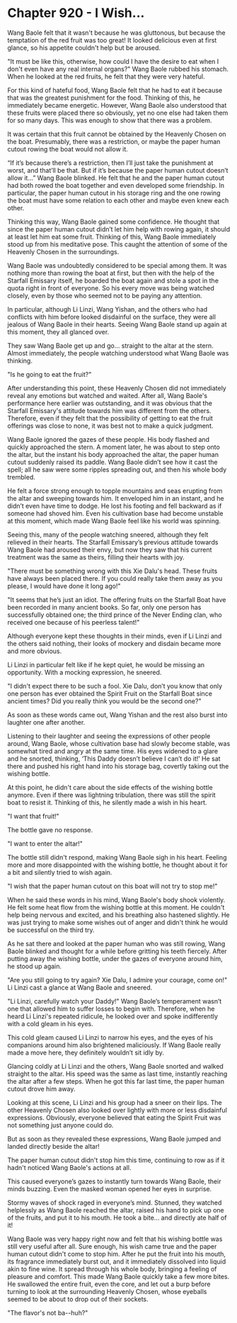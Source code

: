 # Chapter 920 - I Wish...

Wang Baole felt that it wasn't because he was gluttonous, but because the temptation of the red fruit was too great! It looked delicious even at first glance, so his appetite couldn't help but be aroused.

"It must be like this, otherwise, how could I have the desire to eat when I don't even have any real internal organs?" Wang Baole rubbed his stomach. When he looked at the red fruits, he felt that they were very hateful.

For this kind of hateful food, Wang Baole felt that he had to eat it because that was the greatest punishment for the food. Thinking of this, he immediately became energetic. However, Wang Baole also understood that these fruits were placed there so obviously, yet no one else had taken them for so many days. This was enough to show that there was a problem.

It was certain that this fruit cannot be obtained by the Heavenly Chosen on the boat. Presumably, there was a restriction, or maybe the paper human cutout rowing the boat would not allow it.

“If it’s because there’s a restriction, then I’ll just take the punishment at worst, and that’ll be that. But if it’s because the paper human cutout doesn’t allow it…” Wang Baole blinked. He felt that he and the paper human cutout had both rowed the boat together and even developed some friendship. In particular, the paper human cutout in his storage ring and the one rowing the boat must have some relation to each other and maybe even knew each other.

Thinking this way, Wang Baole gained some confidence. He thought that since the paper human cutout didn’t let him help with rowing again, it should at least let him eat some fruit. Thinking of this, Wang Baole immediately stood up from his meditative pose. This caught the attention of some of the Heavenly Chosen in the surroundings.

Wang Baole was undoubtedly considered to be special among them. It was nothing more than rowing the boat at first, but then with the help of the Starfall Emissary itself, he boarded the boat again and stole a spot in the quota right in front of everyone. So his every move was being watched closely, even by those who seemed not to be paying any attention.

In particular, although Li Linzi, Wang Yishan, and the others who had conflicts with him before looked disdainful on the surface, they were all jealous of Wang Baole in their hearts. Seeing Wang Baole stand up again at this moment, they all glanced over.

They saw Wang Baole get up and go… straight to the altar at the stern. Almost immediately, the people watching understood what Wang Baole was thinking.

"Is he going to eat the fruit?"

After understanding this point, these Heavenly Chosen did not immediately reveal any emotions but watched and waited. After all, Wang Baole's performance here earlier was outstanding, and it was obvious that the Starfall Emissary's attitude towards him was different from the others. Therefore, even if they felt that the possibility of getting to eat the fruit offerings was close to none, it was best not to make a quick judgment.

Wang Baole ignored the gazes of these people. His body flashed and quickly approached the stern. A moment later, he was about to step onto the altar, but the instant his body approached the altar, the paper human cutout suddenly raised its paddle. Wang Baole didn’t see how it cast the spell; all he saw were some ripples spreading out, and then his whole body trembled.

He felt a force strong enough to topple mountains and seas erupting from the altar and sweeping towards him. It enveloped him in an instant, and he didn’t even have time to dodge. He lost his footing and fell backward as if someone had shoved him. Even his cultivation base had become unstable at this moment, which made Wang Baole feel like his world was spinning.

Seeing this, many of the people watching sneered, although they felt relieved in their hearts. The Starfall Emissary’s previous attitude towards Wang Baole had aroused their envy, but now they saw that his current treatment was the same as theirs, filling their hearts with joy.

"There must be something wrong with this Xie Dalu's head. These fruits have always been placed there. If you could really take them away as you please, I would have done it long ago!"

"It seems that he’s just an idiot. The offering fruits on the Starfall Boat have been recorded in many ancient books. So far, only one person has successfully obtained one; the third prince of the Never Ending clan, who received one because of his peerless talent!"

Although everyone kept these thoughts in their minds, even if Li Linzi and the others said nothing, their looks of mockery and disdain became more and more obvious.

Li Linzi in particular felt like if he kept quiet, he would be missing an opportunity. With a mocking expression, he sneered.

"I didn't expect there to be such a fool. Xie Dalu, don’t you know that only one person has ever obtained the Spirit Fruit on the Starfall Boat since ancient times? Did you really think you would be the second one?"

As soon as these words came out, Wang Yishan and the rest also burst into laughter one after another.

Listening to their laughter and seeing the expressions of other people around, Wang Baole, whose cultivation base had slowly become stable, was somewhat tired and angry at the same time. His eyes widened to a glare and he snorted, thinking, ‘This Daddy doesn’t believe I can’t do it!’ He sat there and pushed his right hand into his storage bag, covertly taking out the wishing bottle.

At this point, he didn't care about the side effects of the wishing bottle anymore. Even if there was lightning tribulation, there was still the spirit boat to resist it. Thinking of this, he silently made a wish in his heart.

"I want that fruit!"

The bottle gave no response.

"I want to enter the altar!"

The bottle still didn't respond, making Wang Baole sigh in his heart. Feeling more and more disappointed with the wishing bottle, he thought about it for a bit and silently tried to wish again.

"I wish that the paper human cutout on this boat will not try to stop me!"

When he said these words in his mind, Wang Baole's body shook violently. He felt some heat flow from the wishing bottle at this moment. He couldn't help being nervous and excited, and his breathing also hastened slightly. He was just trying to make some wishes out of anger and didn't think he would be successful on the third try.

As he sat there and looked at the paper human who was still rowing, Wang Baole blinked and thought for a while before gritting his teeth fiercely. After putting away the wishing bottle, under the gazes of everyone around him, he stood up again.

"Are you still going to try again? Xie Dalu, I admire your courage, come on!" Li Linzi cast a glance at Wang Baole and sneered.

"Li Linzi, carefully watch your Daddy!" Wang Baole’s temperament wasn’t one that allowed him to suffer losses to begin with. Therefore, when he heard Li Linzi's repeated ridicule, he looked over and spoke indifferently with a cold gleam in his eyes.

This cold gleam caused Li Linzi to narrow his eyes, and the eyes of his companions around him also brightened maliciously. If Wang Baole really made a move here, they definitely wouldn’t sit idly by.

Glancing coldly at Li Linzi and the others, Wang Baole snorted and walked straight to the altar. His speed was the same as last time, instantly reaching the altar after a few steps. When he got this far last time, the paper human cutout drove him away.

Looking at this scene, Li Linzi and his group had a sneer on their lips. The other Heavenly Chosen also looked over lightly with more or less disdainful expressions. Obviously, everyone believed that eating the Spirit Fruit was not something just anyone could do.

But as soon as they revealed these expressions, Wang Baole jumped and landed directly beside the altar!

The paper human cutout didn't stop him this time, continuing to row as if it hadn't noticed Wang Baole's actions at all.

This caused everyone’s gazes to instantly turn towards Wang Baole, their minds buzzing. Even the masked woman opened her eyes in surprise.

Stormy waves of shock raged in everyone’s mind. Stunned, they watched helplessly as Wang Baole reached the altar, raised his hand to pick up one of the fruits, and put it to his mouth. He took a bite... and directly ate half of it!

Wang Baole was very happy right now and felt that his wishing bottle was still very useful after all. Sure enough, his wish came true and the paper human cutout didn't come to stop him. After he put the fruit into his mouth, its fragrance immediately burst out, and it immediately dissolved into liquid akin to fine wine. It spread through his whole body, bringing a feeling of pleasure and comfort. This made Wang Baole quickly take a few more bites. He swallowed the entire fruit, even the core, and let out a burp before turning to look at the surrounding Heavenly Chosen, whose eyeballs seemed to be about to drop out of their sockets.

"The flavor's not ba--huh?"